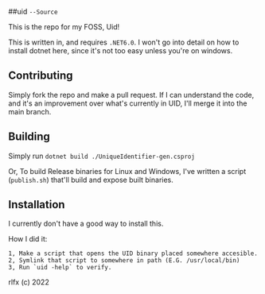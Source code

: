 ##uid `--Source`

This is the repo for my FOSS, Uid!

This is written in, and requires `.NET6.0`.
I won't go into detail on how to install dotnet here, since it's not too easy unless you're on windows.

## Contributing

Simply fork the repo and make a pull request. If I can understand the code, and it's an improvement over what's currently in UID, I'll merge it into the main branch.

## Building

Simply run `dotnet build ./UniqueIdentifier-gen.csproj`

Or, To build Release binaries for Linux and Windows, I've written a script (`publish.sh`) that'll build and expose built binaries.

## Installation

I currently don't have a good way to install this.

How I did it:

```
1, Make a script that opens the UID binary placed somewhere accesible.
2, Symlink that script to somewhere in path (E.G. /usr/local/bin)
3, Run `uid -help` to verify.
```

rlfx (c) 2022
